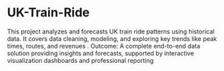# UK-Train-Ride
This project analyzes and forecasts UK train ride patterns using historical data. It covers data cleaning, modeling, and exploring key trends like peak times, routes, and revenues . Outcome: A complete end-to-end data solution providing insights and forecasts, supported by interactive visualization dashboards and professional reporting
